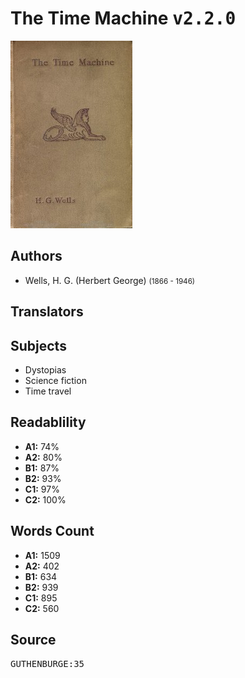 # The Time Machine <kbd>v2.2.0</kbd>

![](./cover.medium.jpg "")

## Authors


 - Wells, H. G. (Herbert George) <small>(1866 - 1946)</small>

## Translators



## Subjects


 - Dystopias
 - Science fiction
 - Time travel

## Readablility


 - **A1:** 74%
 - **A2:** 80%
 - **B1:** 87%
 - **B2:** 93%
 - **C1:** 97%
 - **C2:** 100%

## Words Count


 - **A1:** 1509
 - **A2:** 402
 - **B1:** 634
 - **B2:** 939
 - **C1:** 895
 - **C2:** 560

## Source


<kbd>GUTHENBURGE:35</kbd>
